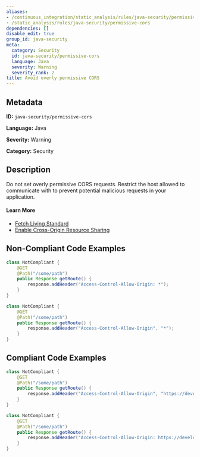 ```yaml
---
aliases:
- /continuous_integration/static_analysis/rules/java-security/permissive-cors
- /static_analysis/rules/java-security/permissive-cors
dependencies: []
disable_edit: true
group_id: java-security
meta:
  category: Security
  id: java-security/permissive-cors
  language: Java
  severity: Warning
  severity_rank: 2
title: Avoid overly permissive CORS
---
```

<!--  SOURCED FROM https://github.com/DataDog/datadog-static-analyzer-rule-docs -->


## Metadata
**ID:** `java-security/permissive-cors`

**Language:** Java

**Severity:** Warning

**Category:** Security

## Description
Do not set overly permissive CORS requests. Restrict the host allowed to communicate with to prevent potential malicious requests in your application.

#### Learn More

 - [Fetch Living Standard](https://fetch.spec.whatwg.org/)
 - [Enable Cross-Origin Resource Sharing](https://enable-cors.org/)

## Non-Compliant Code Examples
```java
class NotCompliant {
    @GET
    @Path("/some/path")
    public Response getRoute() {
        response.addHeader("Access-Control-Allow-Origin: *");
    }
}
```

```java
class NotCompliant {
    @GET
    @Path("/some/path")
    public Response getRoute() {
        response.addHeader("Access-Control-Allow-Origin", "*");
    }
}
```

## Compliant Code Examples
```java
class NotCompliant {
    @GET
    @Path("/some/path")
    public Response getRoute() {
        response.addHeader("Access-Control-Allow-Origin", "https://developer.mozilla.org");
    }
}
```

```java
class NotCompliant {
    @GET
    @Path("/some/path")
    public Response getRoute() {
        response.addHeader("Access-Control-Allow-Origin: https://developer.mozilla.org");
    }
}
```
